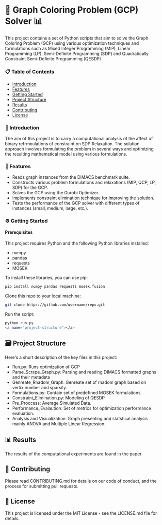 # 🎨 Graph Coloring Problem (GCP) Solver 📊

This project contains a set of Python scripts that aim to solve the Graph Coloring Problem (GCP) using various optimization techniques and formulations such as Mixed Integer Programming (MIP), Linear Programming (LP), Semi-Definite Programming (SDP) and Quadratically Constraint Semi-Definite Programming (QESDP) 

### 📋 Table of Contents
<ul>
  <li><a href="#introduction">Introduction</a></li>
  <li><a href="#features">Features</a></li>
  <li><a href="#getting-started">Getting Started</a></li>
  <li><a href="#project-structure">Project Structure</a></li>
  <li><a href="#results">Results</a></li>
  <li><a href="#contributing">Contributing</a></li>
  <li><a href="#license">License</a></li>
</ul>

<a name="introduction"></a>

### 🚀 Introduction
The aim of this project is to carry a computational analysis of the affect of binary refrmoulations of constraint on SDP Relaxation. The solution approach involves formulating the problem in several ways and optimizing the resulting mathematical model using various formulations.

<a name="features"></a>

### 🎯 Features
- Reads graph instances from the DIMACS benchmark suite.
- Constructs various problem formulations and relaxations (MIP, QCP, LP, SDP) for the GCP.
- Solves the GCP using the Gurobi Optimizer.
- Implements constraint elimination technique for improving the solution.
- Tests the performance of the GCP solver with different types of instances (small, medium, large, etc.).

<a name="getting-started"></a>

### ⚙️ Getting Started
#### Prerequisites
This project requires Python and the following Python libraries installed:
- numpy
- pandas
- requests
- MOSEK

To install these libraries, you can use pip:
```bash
pip install numpy pandas requests mosek.fusion
```
Clone this repo to your local machine:
```bash
git clone https://github.com/username/repo.git
```
Run the script:
```bash
python run.py
<a name="project-structure"></a>
```
## 🗃️ Project Structure
Here's a short description of the key files in this project:

-  Run.py: Runs optimization of GCP
-  Parse_Scrape_Graph.py: Parsing and reading DIMACS formatted graphs and their metadata
-  Genreate_Rnadom_Graph: Genreate set of rnadom graph based on vertix number and sparsity.
-  Formulations.py: Contain set of predefined MOSEK formulations 
-  Constraint_Elimination.py: Modeling of QESDP
-  Pre_Proccess: Average Simulated Data.
-  Performance_Evalaution: Set of metrics for optimization performance evaluation.
-  Analysis and Visiualization: Graph presenting and statstical analysis mainly ANOVA and Multiple Linear Regression.
<a name="results"></a>

## 📊 Results
The results of the computational experiments are found in the paper.

<a name="contributing"></a>

## 👥 Contributing
Please read CONTRIBUTING.md for details on our code of conduct, and the process for submitting pull requests.

<a name="license"></a>

## 📜 License
This project is licensed under the MIT License - see the LICENSE.md file for details.
